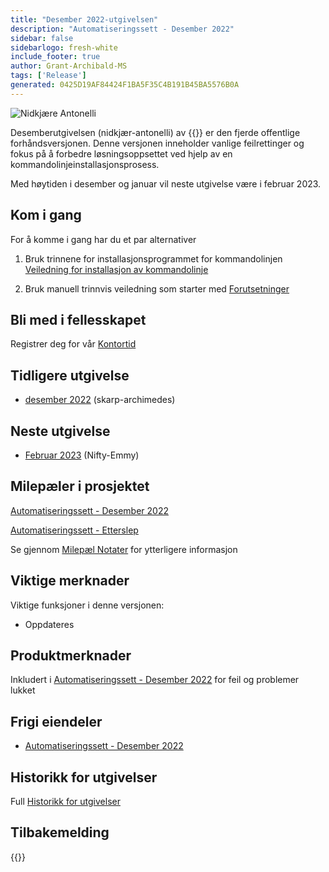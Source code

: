```yaml
---
title: "Desember 2022-utgivelsen"
description: "Automatiseringssett - Desember 2022"
sidebar: false
sidebarlogo: fresh-white
include_footer: true
author: Grant-Archibald-MS
tags: ['Release']
generated: 0425D19AF84424F1BA5F35C4B191B45BA5576B0A
---
```


![Nidkjære Antonelli](/images/zealous-antonelli.png)

Desemberutgivelsen (nidkjær-antonelli) av {{<product-name>}} er den fjerde offentlige forhåndsversjonen. Denne versjonen inneholder vanlige feilrettinger og fokus på å forbedre løsningsoppsettet ved hjelp av en kommandolinjeinstallasjonsprosess.

Med høytiden i desember og januar vil neste utgivelse være i februar 2023.

## Kom i gang

For å komme i gang har du et par alternativer

1. Bruk trinnene for installasjonsprogrammet for kommandolinjen [Veiledning for installasjon av kommandolinje](/nb/get-started/install)

1. Bruk manuell trinnvis veiledning som starter med [Forutsetninger](https://learn.microsoft.com/power-automate/guidance/automation-kit/setup/prerequisites)

## Bli med i fellesskapet

Registrer deg for vår [Kontortid](/nb/office-hours)

## Tidligere utgivelse

- [desember 2022](/nb/releases/november-2022) (skarp-archimedes)

## Neste utgivelse

- [Februar 2023](/nb/releases/february-2023) (Nifty-Emmy)

## Milepæler i prosjektet

[Automatiseringssett - Desember 2022](https://github.com/orgs/microsoft/projects/486/views/5)

[Automatiseringssett - Etterslep](https://github.com/orgs/microsoft/projects/486/views/1)

Se gjennom [Milepæl Notater](/nb/releases/milestones) for ytterligere informasjon

## Viktige merknader

Viktige funksjoner i denne versjonen:

- Oppdateres

## Produktmerknader

Inkludert i [Automatiseringssett - Desember 2022](https://github.com/microsoft/powercat-automation-kit/releases/tag/AutomationKit-December2022) for feil og problemer lukket

## Frigi eiendeler

- [Automatiseringssett - Desember 2022](https://github.com/microsoft/powercat-automation-kit/releases/tag/AutomationKit-December2022)

## Historikk for utgivelser

Full [Historikk for utgivelser](/nb/releases)

## Tilbakemelding

{{<questions name="/content/nb/releases/december-2022.json" completed="Takk for at du gir tilbakemelding" showNavigationButtons="false" locale="nb">}}


